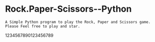 # Rock.Paper-Scissors--Python
    A Simple Python program to play the Rock, Paper and Scissors game.
    Please Feel free to play and star.
1234567890123456789